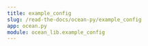 ```yaml
---
title: example_config
slug: /read-the-docs/ocean-py/example_config
app: ocean.py
module: ocean_lib.example_config
---
```

